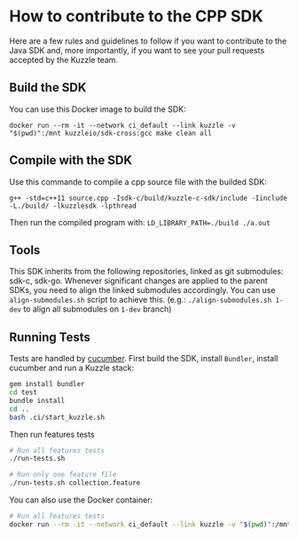# How to contribute to the CPP SDK

Here are a few rules and guidelines to follow if you want to contribute to the Java SDK and, more importantly, if you want to see your pull requests accepted by the  Kuzzle team.

## Build the SDK

You can use this Docker image to build the SDK:
```
docker run --rm -it --network ci_default --link kuzzle -v "$(pwd)":/mnt kuzzleio/sdk-cross:gcc make clean all
```

## Compile with the SDK

Use this commande to compile a cpp source file with the builded SDK:
```
g++ -std=c++11 source.cpp -Isdk-c/build/kuzzle-c-sdk/include -Iinclude -L./build/ -lkuzzlesdk -lpthread
```

Then run the compiled program with: `LD_LIBRARY_PATH=./build ./a.out`

## Tools

This SDK inherits from the following repositories, linked as git submodules: sdk-c, sdk-go.
Whenever significant changes are applied to the parent SDKs, you need to align the linked submodules accordingly.
You can use `align-submodules.sh` script to achieve this. (e.g.: `./align-submodules.sh 1-dev` to align all submodules on `1-dev` branch)

## Running Tests

Tests are handled by [cucumber](https://cucumber.io/).
First build the SDK, install `Bundler`, install cucumber and run a Kuzzle stack:

```bash
gem install bundler
cd test
bundle install
cd ..
bash .ci/start_kuzzle.sh
```

Then run features tests
```bash
# Run all features tests
./run-tests.sh

# Run only one feature file
./run-tests.sh collection.feature

```

You can also use the Docker container:
```bash
# Run all features tests
docker run --rm -it --network ci_default --link kuzzle -v "$(pwd)":/mnt kuzzleio/sdk-cross:gcc make build_test run_test
```
